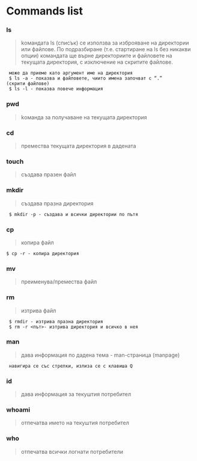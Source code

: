 # Commands list

### ls
>  kомандата ls (списък) се използва за изброяване на директории или файлове. По подразбиране (т.е. стартиране на ls без никакви опции) командата ще върне директориите и файловете на текущата директория, с изключение на скритите файлове.
```
 може да приеме като аргумент име на директория
 $ ls -a - показва и файловете, чиито имена започват с “.”
(скрити файлове)
 $ ls -l - показва повече информация
```

### pwd
> kоманда за получаване на текущата директория

### cd 
>  премества текущата директория в дадената

### touch
>  създава празен файл

### mkdir
>  създава празна директория
```
 $ mkdir -p - създава и всички директории по пътя
```

### cp
>  копира файл
```
$ cp -r - копира директория
```

### mv
>   преименува/премества файл

### rm
>  изтрива файл
```
 $ rmdir - изтрива празна директория
 $ rm -r <път>- изтрива директория и всичко в нея
```

### man
> дава информация по дадена тема - man-страница (manpage)
```
 навигира се със стрелки, излиза се с клавиша Q
```

### id
> дава информация за текуштия потребител

### whoami 
> отпечатва името на текуштия потребител

### who 
>  отпечатва всички логнати потребители


